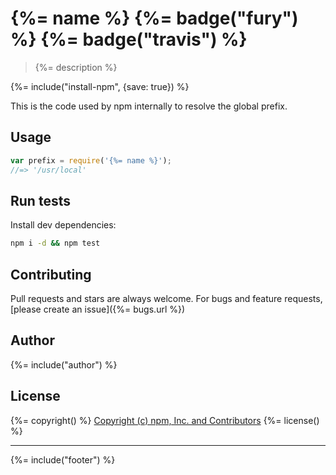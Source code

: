 # {%= name %} {%= badge("fury") %} {%= badge("travis") %}

> {%= description %}

{%= include("install-npm", {save: true}) %}

This is the code used by npm internally to resolve the global prefix.

## Usage

```js
var prefix = require('{%= name %}');
//=> '/usr/local'
```

## Run tests

Install dev dependencies:

```bash
npm i -d && npm test
```

## Contributing
Pull requests and stars are always welcome. For bugs and feature requests, [please create an issue]({%= bugs.url %})

## Author
{%= include("author") %}

## License
{%= copyright() %}
[Copyright (c) npm, Inc. and Contributors](https://github.com/npm/npm/blob/master/LICENSE)
{%= license() %}

***

{%= include("footer") %}
